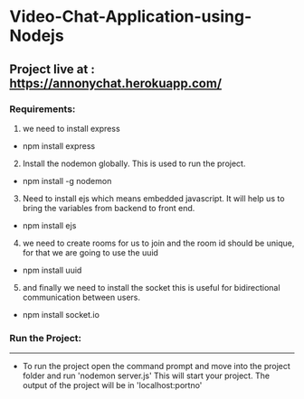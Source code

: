 # Video-Chat-Application-using-Nodejs

## Project live at : https://annonychat.herokuapp.com/

### Requirements:
1. we need to install express
  - npm install express
2. Install the nodemon globally. This is used to run the project.
  - npm install -g nodemon
3. Need to install ejs which means embedded javascript. It will help us to bring the variables from backend to front end.
  - npm install ejs
4. we need to create rooms for us to join and the room id should be unique, for that we are going to use the uuid
  - npm install uuid
5. and finally we need to install the socket this is useful for bidirectional communication between users.
  - npm install socket.io
  
 ### Run the Project:
 ---
 - To run the project open the command prompt and move into the project folder and run 'nodemon server.js'
 This will start your project. The output of the project will be in 'localhost:portno'
